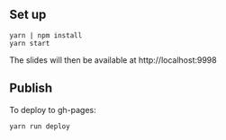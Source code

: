 
## Set up

```
yarn | npm install
yarn start
```

The slides will then be available at http://localhost:9998

## Publish

To deploy to gh-pages:

```
yarn run deploy
```

